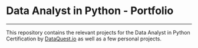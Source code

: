 # Data Analyst in Python - Portfolio
---
This repository contains the relevant projects for the Data Analyst in Python Certification by [DataQuest.io](https://www.dataquest.io/path/data-analyst/) as well as a few personal projects.
